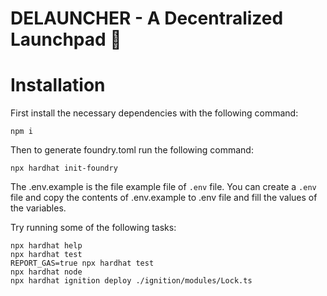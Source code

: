 # DELAUNCHER - A Decentralized Launchpad 🚀



# Installation
First install the necessary dependencies with the following command:
```shell
npm i
```
Then to generate foundry.toml run the following command:
```shell
npx hardhat init-foundry 
```

The .env.example is the file example file of ```.env``` file. You can create a ```.env``` file and copy the contents of .env.example to .env file and fill the values of the variables.





Try running some of the following tasks:

```shell
npx hardhat help
npx hardhat test
REPORT_GAS=true npx hardhat test
npx hardhat node
npx hardhat ignition deploy ./ignition/modules/Lock.ts
```
